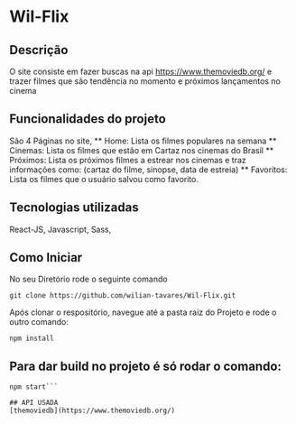 # Wil-Flix

## Descrição
O site consiste em fazer buscas na api https://www.themoviedb.org/ e trazer filmes que são tendência no momento e próximos lançamentos no cinema

## Funcionalidades do projeto
São 4 Páginas no site,
** Home: Lista os filmes populares na semana
** Cinemas: Lista os filmes que estão em Cartaz nos cinemas do Brasil
** Próximos: Lista os próximos filmes a estrear nos cinemas e traz informações como: (cartaz do filme, sinopse, data de estreia)
** Favoritos: Lista os filmes que o usuário salvou como favorito.

## Tecnologias utilizadas
React-JS, Javascript, Sass,

## Como Iniciar
No seu Diretório rode o seguinte comando

```
git clone https://github.com/wilian-tavares/Wil-Flix.git
```


Após clonar o respositório, navegue até a pasta raiz do Projeto e rode o outro comando:

```
npm install
```

## Para dar build no projeto é só rodar o comando:

```
npm start```

## API USADA
[themoviedb](https://www.themoviedb.org/)


